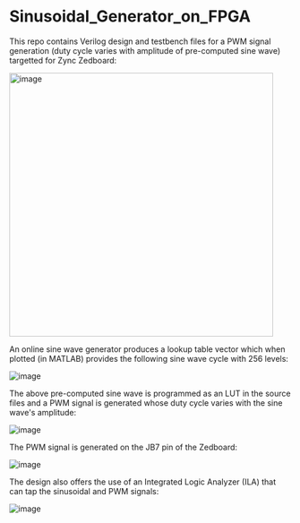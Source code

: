 # Sinusoidal_Generator_on_FPGA

This repo contains Verilog design and testbench files for a PWM signal generation (duty cycle varies with amplitude of pre-computed sine wave) targetted for Zync Zedboard:

<img width="471" alt="image" src="https://github.com/user-attachments/assets/75dbdf30-fbdd-45c3-8dfe-8f9a249b5308">

An online sine wave generator produces a lookup table vector which when plotted (in MATLAB) provides the following sine wave cycle with 256 levels:

![image](https://github.com/user-attachments/assets/b81cf380-a82d-4f12-8983-a4d5987ac2e4)

The above pre-computed sine wave is programmed as an LUT in the source files and a PWM signal is generated whose duty cycle varies with the sine wave's amplitude:

![image](https://github.com/user-attachments/assets/a6d1b03a-19b6-4fea-bd25-371516b1c68a)

The PWM signal is generated on the JB7 pin of the Zedboard:

![image](https://github.com/user-attachments/assets/b79574f3-ee28-4a1c-aebd-9093a2259309)

The design also offers the use of an Integrated Logic Analyzer (ILA) that can tap the sinusoidal and PWM signals:

![image](https://github.com/user-attachments/assets/e8ef4cbf-a80d-4bdf-8fe6-fb7327cb998f)
